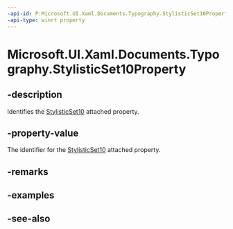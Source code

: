```yaml
---
-api-id: P:Microsoft.UI.Xaml.Documents.Typography.StylisticSet10Property
-api-type: winrt property
---
```


<!-- Property syntax
public Windows.UI.Xaml.DependencyProperty StylisticSet10Property { get; }
-->

# Microsoft.UI.Xaml.Documents.Typography.StylisticSet10Property

## -description
Identifies the [StylisticSet10](/windows/winui/api/microsoft.ui.xaml.documents.typography#xaml-attached-properties) attached property.

## -property-value
The identifier for the [StylisticSet10](/windows/winui/api/microsoft.ui.xaml.documents.typography#xaml-attached-properties) attached property.

## -remarks

## -examples

## -see-also
